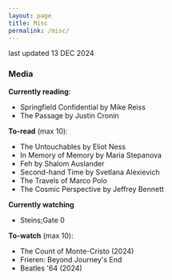 ```yaml
---
layout: page
title: Misc
permalink: /misc/
---
```

last updated 13 DEC 2024

### Media
**Currently reading**:
- Springfield Confidential by Mike Reiss
- The Passage by Justin Cronin

**To-read** (max 10):
- The Untouchables by Eliot Ness
- In Memory of Memory by Maria Stepanova
- Feh by Shalom Auslander
- Second-hand Time by Svetlana Alexievich
- The Travels of Marco Polo
- The Cosmic Perspective by Jeffrey Bennett

**Currently watching**
- Steins;Gate 0

**To-watch** (max 10):
- The Count of Monte-Cristo (2024)
- Frieren: Beyond Journey's End
- Beatles '64 (2024)